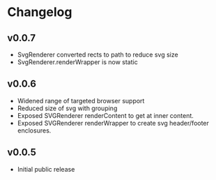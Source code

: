# Changelog

## v0.0.7

* SvgRenderer converted rects to path to reduce svg size
* SvgRenderer.renderWrapper is now static

## v0.0.6

* Widened range of targeted browser support
* Reduced size of svg with grouping
* Exposed SVGRenderer renderContent to get at inner content.
* Exposed SVGRenderer renderWrapper to create svg header/footer enclosures.

## v0.0.5

* Initial public release
